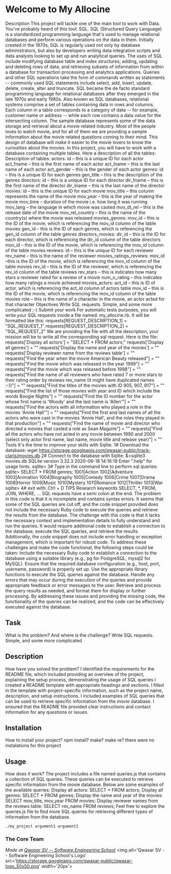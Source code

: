 # Welcome to My Allocine
Description
This project will tackle one of the main tool to work with Data. You've probably heard of this tool: SQL.
SQL (Structured Query Language) is a standardized programming language that's used to manage relational databases and perform various operations on the data in them. Initially created in the 1970s, SQL is regularly used not only by database administrators, but also by developers writing data integration scripts and data analysts looking to set up and run analytical queries.
The uses of SQL include modifying database table and index structures; adding, updating and deleting rows of data; and retrieving subsets of information from within a database for transaction processing and analytics applications. Queries and other SQL operations take the form of commands written as statements -- commonly used SQL statements include select, add, insert, update, delete, create, alter and truncate.
SQL became the de facto standard programming language for relational databases after they emerged in the late 1970s and early 1980s. Also known as SQL databases, relational systems comprise a set of tables containing data in rows and columns. Each column in a table corresponds to a category of data -- for example, customer name or address -- while each row contains a data value for the intersecting column.
The sample database represents some of the data storage and retrieval about a movie related industry. Most of the people loves to watch movie, and for all of them we are providing a sample information about the movie related questions coming to their mind. This design of database will make it easier to the movie lovers to know the curiosities about the movies.
In this project, you will have to work with a database containing multiple tables. Here a description of all the tables:
Description of tables:
actors:
id – this is a unique ID for each actor
act_fname – this is the first name of each actor
act_lname – this is the last name of each actor
act_gender – this is the gender of each actor
genres:
id – this is a unique ID for each genres
gen_title – this is the description of the genres
directors:
id – this is a unique ID for each director
dir_fname – this is the first name of the director
dir_lname – this is the last name of the director
movies:
id – this is the unique ID for each movie
mov_title – this column represents the name of the movie
mov_year – this is the year of making the movie
mov_time – duration of the movie i.e. how long it was running
mov_lang – the language in which movie was casted
mov_dt_rel – this is the release date of the movie
mov_rel_country – this is the name of the country(s) where the movie was released
movies_genres:
mov_id – this is the ID of the movie, which is referencing the mov_id column of the table movies
gen_id – this is the ID of each genres, which is referencing the gen_id column of the table genres
directors_movies:
dir_id – this is the ID for each director, which is referencing the dir_id column of the table directors
mov_id – this is the ID of the movie, which is referencing the mov_id column of the table movies
reviews:
id – this is the unique ID for each reviewer
rev_name – this is the name of the reviewer
movies_ratings_reviews:
mov_id –this is the ID of the movie, which is referencing the mov_id column of the table movies
rev_id – this is the ID of the reviewer, which is referencing the rev_id column of the table reviews
rev_stars – this is indicates how many stars a reviewer rated for a review of a movie
num_o_rating – this indicates how many ratings a movie achieved
movies_actors:
act_id – this is ID of actor, which is referencing the act_id column of actors table
mov_id – this is the ID of the movie, which is referencing the mov_id column of the table movies
role – this is the name of a character in the movie, an actor acted for that character
Objectives
Write SQL requests. Simple, and some more complicated ;-)
Submit your work
For automatic tests purposes, you will write your SQL requests inside a file named: my_allocine.rb.
It will be formatted like this:
requests[REQUEST_DESCRIPTION_1] = "SQL_REQUEST_1"
requests[REQUEST_DESCRIPTION_2] = "SQL_REQUEST_2"
We are providing the file with all the description, your mission will be to write all the corresponding sql request.
Here is the file:
requests['Display all actors'] = "SELECT * FROM actors;"
requests['Display all genres'] = ""
requests['Display the name and year of the movies'] = ""
requests['Display reviewer name from the reviews table'] = ""
requests["Find the year when the movie American Beauty released"] = ""
requests["Find the movie which was released in the year 1999"] = ""
requests["Find the movie which was released before 1998"] = ""
requests["Find the name of all reviewers who have rated 7 or more stars to their rating order by reviews rev_name (it might have duplicated names :-))"] = ""
requests["Find the titles of the movies with ID 905, 907, 917"] = ""
requests["Find the list of those movies with year and ID which include the words Boogie Nights"] = ""
requests["Find the ID number for the actor whose first name is 'Woody' and the last name is 'Allen'"] = ""
requests["Find the actors with all information who played a role in the movies 'Annie Hall'"] = ""
requests["Find the first and last names of all the actors who were cast in the movies 'Annie Hall', and the roles they played in that production"] = ""
requests["Find the name of movie and director who directed a movies that casted a role as Sean Maguire"] = ""
requests["Find all the actors who have not acted in any movie between 1990 and 2000 (select only actor first name, last name, movie title and release year)"] = ""
Tools
It's the time to improve your skills with Sqlite.
1# Download the database:
wget https://storage.googleapis.com/qwasar-public/track-claris/movies.db
2# Connect to the database with Sqlite:
$>sqlite3 movies.db
SQLite version 3.32.3 2020-06-18 14:16:19
Enter ".help" for usage hints.
sqlite>
3# Type in the command line to perform sql queries:
sqlite> SELECT * FROM genres;
1001|Action
1002|Adventure
1003|Animation
1004|Biography
1005|Comedy
1006|Crime
1007|Drama
1008|Horror
1009|Music
1010|Mystery
1011|Romance
1012|Thriller
1013|War
sqlite>
4# exit with: Ctrl + D
TIPS
Research keywords SELECT, *, FROM, JOIN, WHERE, ...
SQL requests have a semi colon at the end.
The problem in this code is that it is incomplete and contains syntax errors. It seems that some of the SQL queries are cut off, and the code snippet provided does not include the necessary Ruby code to execute the queries and retrieve the results from the database.
The challenge with this code is that it lacks the necessary context and implementation details to fully understand and run the queries. It would require additional code to establish a connection to the database, execute the SQL queries, and retrieve the results. Additionally, the code snippet does not include error handling or exception management, which is important for robust code.
To address these challenges and make the code functional, the following steps could be taken:
Include the necessary Ruby code to establish a connection to the database using a suitable library (e.g., pg for PostgreSQL, mysql2 for MySQL).
Ensure that the required database configuration (e.g., host, port, username, password) is properly set up.
Use the appropriate library functions to execute the SQL queries against the database.
Handle any errors that may occur during the execution of the queries and provide appropriate feedback or error messages to the user.
Retrieve and process the query results as needed, and format them for display or further processing.
By addressing these issues and providing the missing code, the functionality of the queries can be realized, and the code can be effectively executed against the database.
## Task
 What is the problem? And where is the challenge?
Write SQL requests. Simple, and some more complicated

## Description
How have you solved the problem?
I identified the requirements for the README file, which included providing an overview of the project, explaining the setup process, demonstrating the usage of SQL queries
I created a README template with appropriate headings and sections.
I filled in the template with project-specific information, such as the project name, description, and setup instructions.
I included examples of SQL queries that can be used to retrieve specific information from the movie database.
I ensured that the README file provided clear instructions and contact information for any questions or issues.
## Installation
How to install your project? npm install? make? make re?
there were no instalations for this project 


## Usage
 How does it work?
 The project includes a file named queries.js that contains a collection of SQL queries. These queries can be executed to retrieve specific information from the movie database. Below are some examples of the available queries:
Display all actors: SELECT * FROM actors;
Display all genres: SELECT * FROM genres;
Display the name and year of the movies: SELECT mov_title, mov_year FROM movies;
Display reviewer names from the reviews table: SELECT rev_name FROM reviews;
Feel free to explore the queries.js file to find more SQL queries for retrieving different types of information from the database.
```
./my_project argument1 argument2
```

### The Core Team


<span><i>Made at <a href='https://qwasar.io'>Qwasar SV -- Software Engineering School</a></i></span>
<span><img alt='Qwasar SV -- Software Engineering School's Logo' src='https://storage.googleapis.com/qwasar-public/qwasar-logo_50x50.png' width='20px'></span>
